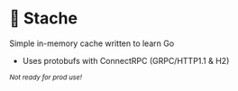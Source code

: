 # 🥸 Stache

Simple in-memory cache written to learn Go

- Uses protobufs with ConnectRPC (GRPC/HTTP1.1 & H2)

<small>*Not ready for prod use!*</small>
